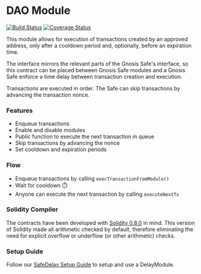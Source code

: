 # DAO Module
[![Build Status](https://github.com/gnosis/SafeDelay/workflows/SafeDelay/badge.svg?branch=main)](https://github.com/gnosis/SafeDelay/actions)
[![Coverage Status](https://coveralls.io/repos/github/gnosis/SafeDelay/badge.svg?branch=main)](https://coveralls.io/github/gnosis/SafeDelay)

This module allows for execution of transactions created by an approved address, only after a cooldown period and, optionally, before an expiration time.

The interface mirrors the relevant parts of the Gnosis Safe's interface, so this contract can be placed between Gnosis Safe modules and a Gnosis Safe enforce a time delay between transaction creation and execution.

Transactions are executed in order. The Safe can skip transactions by advancing the transaction nonce.

### Features
- Enqueue transactions
- Enable and disable modules
- Public function to execute the next transaction in queue
- Skip transactions by advancing the nonce
- Set cooldown and expiration periods

### Flow
- Enqueue transactions by calling `execTransactionFromModule()`
- Wait for cooldown ⏱️
- Anyone can execute the next transaction by calling `executeNextTx`

### Solidity Compiler

The contracts have been developed with [Solidity 0.8.0](https://github.com/ethereum/solidity/releases/tag/v0.8.0) in mind. This version of Solidity made all arithmetic checked by default, therefore eliminating the need for explicit overflow or underflow (or other arithmetic) checks.

### Setup Guide

Follow our [SafeDelay Setup Guide](./docs/setup_guide.md) to setup and use a DelayModule.

